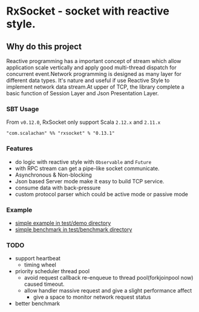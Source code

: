 # RxSocket - socket with reactive style.

## Why do this project
Reactive programming has a important concept of stream which allow application scale vertically and apply good multi-thread dispatch for concurrent event.Network programming is designed as many layer for different data types. It's nature and useful if use Reactive Style to implement network data stream.At upper of TCP, the library complete a basic function of Session Layer and Json Presentation Layer.

### SBT Usage
From `v0.12.0`, RxSocket only support Scala `2.12.x` and `2.11.x`
```
"com.scalachan" %% "rxsocket" % "0.13.1"
```

### Features
- do logic with reactive style with `Observable` and `Future`
- with RPC stream can get a pipe-like socket communicate.
- Asynchronous & Non-blocking
- Json based Server mode make it easy to build TCP service.
- consume data with back-pressure
- custom protocol parser which could be active mode or passive mode

### Example
- [simple example in test/demo directory](https://github.com/LoranceChen/RxSocket/tree/master/src/test/scala/demo)
- [simple benchmark in test/benchmark directory](https://github.com/LoranceChen/RxSocket/tree/master/src/test/scala/benchmark)

### TODO
- support heartbeat
    - timing wheel
- priority scheduler thread pool
    - avoid request callback re-enqueue to thread pool(forkjoinpool now) caused timeout.
    - allow handler massive request and give a slight performance affect
        - give a space to monitor network request status
- better benchmark
